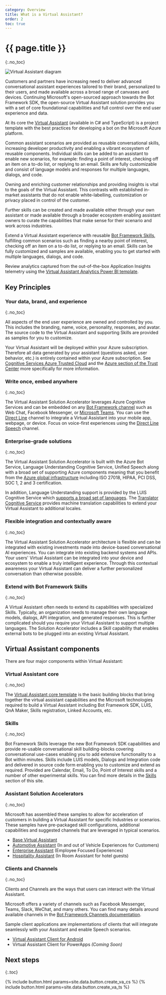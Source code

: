 ```yaml
---
category: Overview
title: What is a Virtual Assistant?
order: 2
toc: true
---
```


# {{ page.title }}
{:.no_toc}

![Virtual Assistant diagram]({{site.baseurl}}/assets/images/virtualassistant-diagram.jpg)

Customers and partners have increasing need to deliver advanced conversational assistant experiences tailored to their brand, personalized to their users, and made available across a broad range of canvases and devices. Continuing Microsoft's open-sourced approach towards the Bot Framework SDK, the open-source Virtual Assistant solution provides you with a set of core foundational capabilities and full control over the end user experience and data.

At its core the [Virtual Assistant]({{site.baseurl}}//overview/virtual-assistant-template) (available in C# and TypeScript) is a project template with the best practices for developing a bot on the Microsoft Azure platform.

Common assistant scenarios are provided as reusable conversational skills, increasing developer productivity and enabling a vibrant ecosystem of reusable components. Individual skills can be added to an assistant to enable new scenarios, for example: finding a point of interest, checking off an item on a to-do list, or replying to an email. Skills are fully customizable and consist of language models and responses for multiple languages, dialogs, and code.

Owning and enriching customer relationships and providing insights is vital to the goals of the Virtual Assistant. This contrasts with established in-market assistants that do not enable white-labelling, customization or privacy placed in control of the customer.

Further skills can be created and made available either through your own assistant or made available through a broader ecosystem enabling assistant owners to curate the capabilities that make sense for their scenario and work across industries.

Extend a Virtual Assistant experience with reusable [Bot Framework Skills]({{site.baseurl}}/overview/skills), fulfilling common scenarios such as finding a nearby point of interest, checking off an item on a to-do list, or replying to an email. Skills can be fully customized and samples are available, enabling you to get started with multiple languages, dialogs, and code.

Review analytics captured from the out-of-the-box Application Insights telemetry using the [Virtual Assistant Analytics Power BI template]({{site.baseurl}}/solution-accelerators/tutorials/view-analytics/1-intro).


## Key Principles

### Your data, brand, and experience
{:.no_toc}

All aspects of the end user experience are owned and controlled by you. This includes the branding, name, voice, personality, responses, and avatar. The source code to the Virtual Assistant and supporting Skills are provided as samples for you to customize.

Your Virtual Assistant will be deployed within your Azure subscription. Therefore all data generated by your assistant (questions asked, user behavior, etc.) is entirely contained within your Azure subscription. See [Cognitive Services Azure Trusted Cloud](https://www.microsoft.com/en-us/trustcenter/cloudservices/cognitiveservices) and the [Azure section of the Trust Center](https://www.microsoft.com/en-us/TrustCenter/CloudServices/Azure) more specifically for more information.

### Write once, embed anywhere
{:.no_toc}

The Virtual Assistant Solution Accelerator leverages Azure Cognitive Services and can be embedded on any [Bot Framework channel](https://docs.microsoft.com/en-us/azure/bot-service/bot-service-manage-channels?view=azure-bot-service-4.0) such as Web Chat, Facebook Messenger, or [Microsoft Teams]({{site.baseurl}}/clients-and-channels/tutorials/enable-teams/1-intro/). You can use the [Direct Line](https://docs.microsoft.com/en-us/azure/bot-service/bot-service-channel-directline?view=azure-bot-service-4.0) channel to integrate a Virtual Assistant into your mobile app, webpage, or device. Focus on voice-first experiences using the [Direct Line Speech]({{site.baseurl}}/clients-and-channels/tutorials/enable-speech/1-intro/) channel.

### Enterprise-grade solutions
{:.no_toc}

The Virtual Assistant Solution Accelerator is built with the Azure Bot Service, Language Understanding Cognitive Service, Unified Speech along with a broad set of supporting Azure components meaning that you benefit from the [Azure global infrastructure](https://azure.microsoft.com/en-gb/global-infrastructure/) including ISO 27018, HIPAA, PCI DSS, SOC 1, 2 and 3 certification.

In addition, Language Understanding support is provided by the LUIS Cognitive Service which [supports a broad set of languages](https://docs.microsoft.com/en-us/azure/cognitive-services/luis/luis-supported-languages). The [Translator Cognitive Service](https://azure.microsoft.com/en-us/services/cognitive-services/translator-text-api/) provides  machine translation capabilities to extend your Virtual Assistant to additional locales.

### Flexible integration and contextually aware
{:.no_toc}

The Virtual Assistant Solution Accelerator architecture is flexible and can be integrated with existing investments made into device-based conversational AI experiences. You can integrate into existing backend systems and APIs. Your users' Virtual Assistant can be integrated into your device and ecosystem to enable a truly intelligent experience. Through this contextual awareness your Virtual Assistant can deliver a further personalized conversation than otherwise possible.

### Extend with Bot Framework Skills
{:.no_toc}

A Virtual Assistant often needs to extend its capabilities with specialized Skills. Typically, an organization needs to manage their own language models, dialogs, API integration, and generated responses.
This is further complicated should you require your Virtual Assistant to support multiple languages. The Solution Accelerator includes a Skill capability that enables external bots to be plugged into an existing Virtual Assistant.


## Virtual Assistant components

There are four major components within Virtual Assistant: 

### Virtual Assistant core
{:.no_toc}

The [Virtual Assistant core template]({{site.baseurl}}/overview/virtual-assistant-template) is the basic building blocks that bring together the virtual assistant capabilities and the Microsoft technologies required to build a Virtual Assistant including Bot Framework SDK, LUIS, QnA Maker, Skills registration, Linked Accounts, etc.

### Skills
{:.no_toc}

Bot Framework Skills leverage the new Bot Framework SDK capabilities and provide re-usable conversational skill building-blocks covering conversational use-cases enabling you to add extensive functionality to a Bot within minutes. Skills include LUIS models, Dialogs and Integration code and delivered in source code form enabling you to customize and extend as required. Provided are Calendar, Email, To Do, Point of Interest skills and a number of other experimental skills. You can find more details in the [Skills]() section of this site.

### Assistant Solution Accelerators
{:.no_toc}

Microsoft has assembled these samples to allow for acceleration of customers in building a Virtual Assistant for specific Industries or scenarios. These samples have pre-packaged skill configurations, additional capabilities and suggested channels that are leveraged in typical scenarios.
- [Base Virtual Assistant]({{site.baseurl}}/overview/virtual-assistant-template)
- [Automotive Assistant]() (In and out of Vehicle Experiences for Customers)
- [Enterprise Assistant]({{site.baseurl}}/solution-accelerators/assistants/enterprise-assistant/) (Employee Focused Experiences)
- [Hospitality Assistant]({{site.baseurl}}/solution-accelerators/assistants/hospitality-assistant/) (In Room Assistant for hotel guests)

### Clients and Channels
{:.no_toc}

Clients and Channels are the ways that users can interact with the Virtual Assistant. 

Microsoft offers a variety of channels such as Facebook Messenger, Teams, Slack, WeChat, and many others. You can find many details around available channels in the [Bot Framework Channels documentation](https://docs.microsoft.com/en-us/azure/bot-service/bot-service-channels-reference?view=azure-bot-service-4.0).  

Sample client applications are implementations of clients that will integrate seamlessly with your Assistant and enable Speech scenarios.
- [Virtual Assistant Client for Android]({{site.baseurl}}/clients-and-channels/clients/virtual-assistant-client/)
- Virtual Assistant Client for PowerApps *(Coming Soon)*

## Next steps
{:.toc}

<div class="card-deck">
    {% include button.html params=site.data.button.create_va_cs %}
    {% include button.html params=site.data.button.create_va_ts %}
</div>
